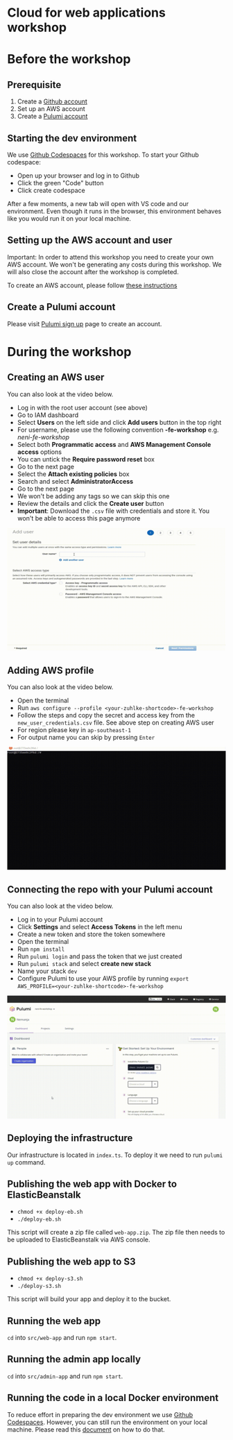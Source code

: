 # Cloud for web applications workshop

# Before the workshop

## Prerequisite

1. Create a [Github account](https://github.com/)
2. Set up an AWS account
3. Create a [Pulumi account](https://app.pulumi.com/signin)

## Starting the dev environment

We use [Github Codespaces](https://github.com/features/codespaces) for this workshop.
To start your Github codespace:

- Open up your browser and log in to Github
- Click the green "Code" button
- Click create codespace

After a few moments, a new tab will open with VS code and our environment.
Even though it runs in the browser, this environment behaves like you would run it on your local machine.

## Setting up the AWS account and user

Important: In order to attend this workshop you need to create your own AWS account.
We won't be generating any costs during this workshop. We will also close the account after the workshop is completed.

To create an AWS account, please follow [these instructions](https://aws.amazon.com/premiumsupport/knowledge-center/create-and-activate-aws-account/)

## Create a Pulumi account

Please visit [Pulumi sign up](https://app.pulumi.com/signin) page to create an account.

# During the workshop

## Creating an AWS user

You can also look at the video below.

- Log in with the root user account (see above)
- Go to IAM dashboard
- Select **Users** on the left side and click **Add users** button in the top right
- For username, please use the following convention **<your-Zuhlke-shortcode>-fe-workshop** e.g. *neni-fe-workshop*
- Select both **Programmatic access** and **AWS Management Console access** options
- You can untick the **Require password reset** box
- Go to the next page
- Select the **Attach existing policies** box
- Search and select **AdministratorAccess**
- Go to the next page
- We won't be adding any tags so we can skip this one
- Review the details and click the **Create user** button
- **Important**: Download the `.csv` file with credentials and store it.
You won't be able to access this page anymore

![Demo](./create-aws-user-demo.gif)

## Adding AWS profile

You can also look at the video below.

- Open the terminal
- Run `aws configure --profile <your-zuhlke-shortcode>-fe-workshop`
- Follow the steps and copy the secret and access key from the `new_user_credentials.csv` file. See above step on creating AWS user
- For region please key in `ap-southeast-1`
- For output name you can skip by pressing `Enter`

![Demo](./create-aws-profile.gif)

## Connecting the repo with your Pulumi account

You can also look at the video below.

- Log in to your Pulumi account
- Click **Settings** and select **Access Tokens** in the left menu
- Create a new token and store the token somewhere
- Open the terminal
- Run `npm install`
- Run `pulumi login` and pass the token that we just created
- Run `pulumi stack` and select **create new stack**
- Name your stack `dev`
- Configure Pulumi to use your AWS profile by running `export AWS_PROFILE=<your-zuhlke-shortcode>-fe-workshop`

![Demo](./create-pulumi-access.gif)

## Deploying the infrastructure 

Our infrastructure is located in `index.ts`. To deploy it we need to run `pulumi up` command.

## Publishing the web app with Docker to ElasticBeanstalk

- `chmod +x deploy-eb.sh`
- `./deploy-eb.sh`

This script will create a zip file called `web-app.zip`. The zip file then needs to be uploaded to ElasticBeanstalk via AWS console.

## Publishing the web app to S3

- `chmod +x deploy-s3.sh` 
- `./deploy-s3.sh`

This script will build your app and deploy it to the bucket.

## Running the web app

`cd` into `src/web-app` and run `npm start`.

## Running the admin app locally

`cd` into `src/admin-app` and run `npm start`.

## Running the code in a local Docker environment

To reduce effort in preparing the dev environment we use [Github Codespaces](https://github.com/features/codespaces).
However, you can still run the environment on your local machine. Please read this [document](./local-dev-env/README.md) 
on how to do that.